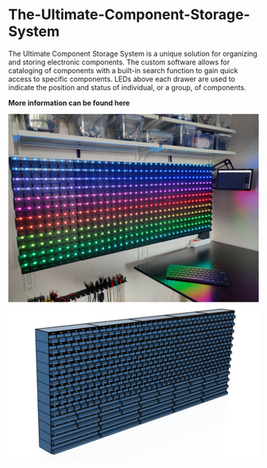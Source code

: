 # The-Ultimate-Component-Storage-System
The Ultimate Component Storage System is a unique solution for organizing and storing electronic components. The custom software allows for cataloging of components with a built-in search function to gain quick access to specific components. LEDs above each drawer are used to indicate the position and status of individual, or a group, of components.

**More information can be found here**

![Finished_Photo](https://github.com/APTechnologies/The-Ultimate-Component-Storage-System/blob/master/Finished_Photo.jpg)
![Finished_Model](https://github.com/APTechnologies/The-Ultimate-Component-Storage-System/blob/master/Finished_Model.JPG)
